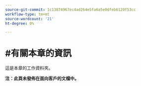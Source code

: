 ```yaml
---
source-git-commit: 1c13874967ec4ad264e5fa6a5e0dfeb6120f53cc
workflow-type: tm+mt
source-wordcount: '21'
ht-degree: 0%

---
```

# #有關本章的資訊

這是本章的工作資料夾。

**注：此頁未發佈在面向客戶的文檔中。**

